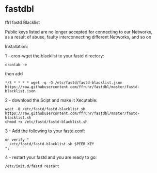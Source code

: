 # fastdbl

ffrl fastd Blacklist

Public keys listed are no longer accepted for connecting to our Networks, as a result of abuse, faulty interconnecting different Networks, and so on

Installation:

1 - cron-wget the blacklist to your fastd directory:

    crontab -e

then add 

    */5 * * * * wget -q -O /etc/fastd/fastd-blacklist.json https://raw.githubusercontent.com/ffruhr/fastdbl/master/fastd-blacklist.json

2 - download the Scipt and make it Xecutable:

    wget -O /etc/fastd/fastd-blacklist.sh https://raw.githubusercontent.com/ffruhr/fastdbl/master/fastd-blacklist.sh
    chmod +x /etc/fastd/fastd-blacklist.sh

3 - Add the following to your fastd.conf:

    on verify "
      /etc/fastd/fastd-blacklist.sh $PEER_KEY
    ";

4 - restart your fastd and you are ready to go:

    /etc/init.d/fastd restart
    
